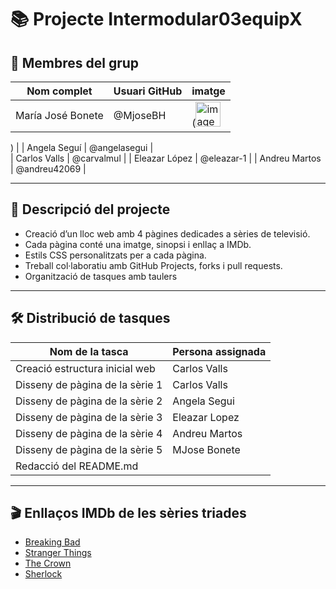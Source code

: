 
# 📚 Projecte Intermodular03equipX

## 👥 Membres del grup

| Nom complet         | Usuari GitHub       |    imatge   |
|---------------------|---------------------|-------------|
| María José Bonete   | @MjoseBH            | (<img width="40" alt="image" src="https://github.com/user-attachments/assets/6f3791a9-bc22-452b-8b5d-ddf90d0858ee" />
)
    |
| Angela Seguí        | @angelasegui        |              
| Carlos Valls        | @carvalmul          | 
| Eleazar López       | @eleazar-1          |
| Andreu Martos       | @andreu42069        |

---

## 📌 Descripció del projecte

- Creació d’un lloc web amb 4 pàgines dedicades a sèries de televisió.
- Cada pàgina conté una imatge, sinopsi i enllaç a IMDb.
- Estils CSS personalitzats per a cada pàgina.
- Treball col·laboratiu amb GitHub Projects, forks i pull requests.
- Organització de tasques amb taulers

---

## 🛠️ Distribució de tasques

| Nom de la tasca                     | Persona assignada     |
|------------------------------------|------------------------|
| Creació estructura inicial web     | Carlos Valls           |
| Disseny de pàgina de la sèrie 1    | Carlos Valls           |
| Disseny de pàgina de la sèrie 2    | Angela Segui           |
| Disseny de pàgina de la sèrie 3    | Eleazar Lopez          |
| Disseny de pàgina de la sèrie 4    | Andreu Martos          |
| Disseny de pàgina de la sèrie 5    | MJose Bonete           |
| Redacció del README.md             |                        |

---

## 🎬 Enllaços IMDb de les sèries triades

- [Breaking Bad](https://www.imdb.com/title/tt0903747/)
- [Stranger Things](https://www.imdb.com/title/tt4574334/)
- [The Crown](https://www.imdb.com/title/tt4786824/)
- [Sherlock](https://www.imdb.com/title/tt1475582/)

